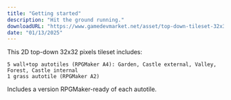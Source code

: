 ```yaml
---
title: "Getting started"
description: "Hit the ground running."
downloadURL: "https://www.gamedevmarket.net/asset/top-down-tileset-32x32-fantasy-world"
date: "01/13/2025"
---
```


This 2D top-down 32x32 pixels tileset includes:

    5 wall+top autotiles (RPGMaker A4): Garden, Castle external, Valley, Forest, Castle internal
    1 grass autotile (RPGMaker A2)

Includes a version RPGMaker-ready of each autotile.